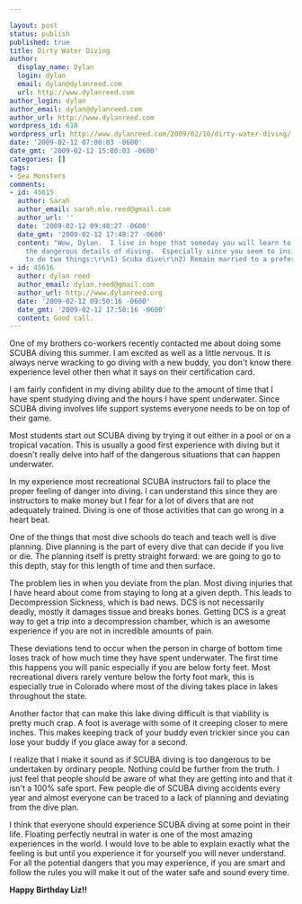 ```yaml
---

layout: post
status: publish
published: true
title: Dirty Water Diving
author:
  display_name: Dylan
  login: dylan
  email: dylan@dylanreed.com
  url: http://www.dylanreed.com
author_login: dylan
author_email: dylan@dylanreed.com
author_url: http://www.dylanreed.com
wordpress_id: 618
wordpress_url: http://www.dylanreed.com/2009/02/10/dirty-water-diving/
date: '2009-02-12 07:00:03 -0600'
date_gmt: '2009-02-12 15:00:03 -0600'
categories: []
tags:
- Sea Monsters
comments:
- id: 45615
  author: Sarah
  author_email: sarah.mle.reed@gmail.com
  author_url: ''
  date: '2009-02-12 09:48:27 -0600'
  date_gmt: '2009-02-12 17:48:27 -0600'
  content: "Wow, Dylan.  I live in hope that someday you will learn to stop divulging
    the dangerous details of diving.  Especially since you seem to insist upon continuing
    to do two things:\r\n1) Scuba dive\r\n2) Remain married to a professional worrier."
- id: 45616
  author: dylan reed
  author_email: dylan.reed@gmail.com
  author_url: http://www.dylanreed.org
  date: '2009-02-12 09:50:16 -0600'
  date_gmt: '2009-02-12 17:50:16 -0600'
  content: Good call.
---
```


One of my brothers co-workers recently contacted me about doing some SCUBA diving this summer. I am excited as well as a little nervous. It is always nerve wracking to go diving with a new buddy, you don't know there experience level other then what it says on their certification card.

I am fairly confident in my diving ability due to the amount of time that I have spent studying diving and the hours I have spent underwater. Since SCUBA diving involves life support systems everyone needs to be on top of their game.

Most students start out SCUBA diving by trying it out either in a pool or on a tropical vacation. This is usually a good first experience with diving but it doesn't really delve into half of the dangerous situations that can happen underwater.

In my experience most recreational SCUBA instructors fail to place the proper feeling of danger into diving. I can understand this since they are instructors to make money but I fear for a lot of divers that are not adequately trained. Diving is one of those activities that can go wrong in a heart beat.

One of the things that most dive schools do teach and teach well is dive planning. Dive planning is the part of every dive that can decide if you live or die. The planning itself is pretty straight forward: we are going to go to this depth, stay for this length of time and then surface.

The problem lies in when you deviate from the plan. Most diving injuries that I have heard about come from staying to long at a given depth. This leads to Decompression Sickness, which is bad news. DCS is not necessarily deadly, mostly it damages tissue and breaks bones. Getting DCS is a great way to get a trip into a decompression chamber, which is an awesome experience if you are not in incredible amounts of pain.

These deviations tend to occur when the person in charge of bottom time loses track of how much time they have spent underwater. The first time this happens you will panic especially if you are below forty feet. Most recreational divers rarely venture below the forty foot mark, this is especially true in Colorado where most of the diving takes place in lakes throughout the state.

Another factor that can make this lake diving difficult is that viability is pretty much crap. A foot is average with some of it creeping closer to mere inches. This makes keeping track of your buddy even trickier since you can lose your buddy if you glace away for a second.

I realize that I make it sound as if SCUBA diving is too dangerous to be undertaken by ordinary people. Nothing could be further from the truth. I just feel that people should be aware of what they are getting into and that it isn't a 100% safe sport. Few people die of SCUBA diving accidents every year and almost everyone can be traced to a lack of planning and deviating from the dive plan.

I think that everyone should experience SCUBA diving at some point in their life. Floating perfectly neutral in water is one of the most amazing experiences in the world. I would love to be able to explain exactly what the feeling is but until you experience it for yourself you will never understand. For all the potential dangers that you may experience, if you are smart and follow the rules you will make it out of the water safe and sound every time.

**Happy Birthday Liz!!**
